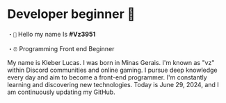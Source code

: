 

###

<h1>Developer beginner 👋</h1>

・`👋` Hello my name Is  **#Vz3951**

・`⏰` Programming Front end Beginner

<p>
My name is Kleber Lucas. I was born in Minas Gerais. I'm known as "vz" within Discord communities and online gaming. I pursue deep knowledge every day and aim to become a front-end programmer. I'm constantly learning and discovering new technologies. Today is June 29, 2024, and I am continuously updating my GitHub.</p>

###

